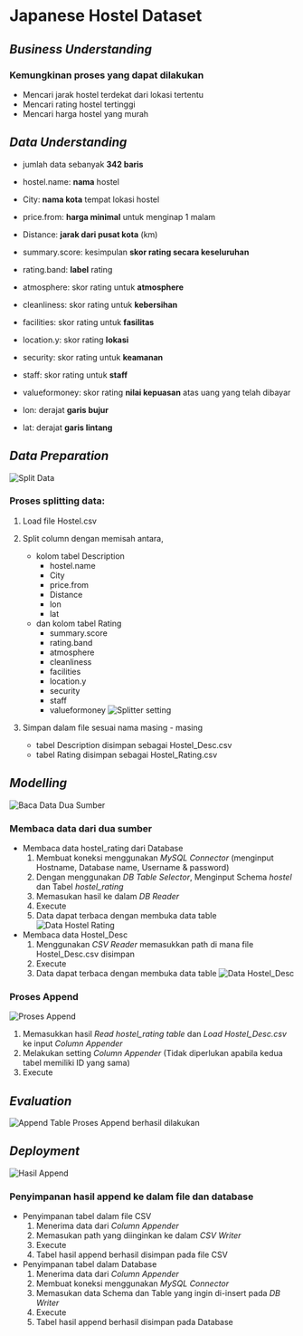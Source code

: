 # **Japanese Hostel Dataset**

## _Business Understanding_

### Kemungkinan proses yang dapat dilakukan

- Mencari jarak hostel terdekat dari lokasi tertentu
- Mencari rating hostel tertinggi
- Mencari harga hostel yang murah

## _Data Understanding_

- jumlah data sebanyak **342 baris**

- hostel.name: **nama** hostel
- City: **nama kota** tempat lokasi hostel
- price.from: **harga minimal** untuk menginap 1 malam
- Distance: **jarak dari pusat kota** (km)
- summary.score: kesimpulan **skor rating secara keseluruhan**
- rating.band: **label** rating
- atmosphere: skor rating untuk **atmosphere**
- cleanliness: skor rating untuk **kebersihan**
- facilities: skor rating untuk **fasilitas**
- location.y: skor rating **lokasi**
- security: skor rating untuk **keamanan**
- staff: skor rating untuk **staff**
- valueformoney: skor rating **nilai kepuasan** atas uang yang telah dibayar
- lon: derajat **garis bujur**
- lat: derajat **garis lintang**

## _Data Preparation_
![Split Data](https://github.com/DJahvoe/ETL-menggunakan-KNIME/blob/master/screenshot/Splitting%20Data.jpg)
### Proses splitting data:
1. Load file Hostel.csv
2. Split column dengan memisah antara,

   - kolom tabel Description
     - hostel.name
     - City
     - price.from
     - Distance
     - lon
     - lat
   - dan kolom tabel Rating
     - summary.score
     - rating.band
     - atmosphere
     - cleanliness
     - facilities
     - location.y
     - security
     - staff
     - valueformoney
![Splitter setting](https://github.com/DJahvoe/ETL-menggunakan-KNIME/blob/master/screenshot/Column%20Splitter.jpg)
3. Simpan dalam file sesuai nama masing - masing
   - tabel Description disimpan sebagai Hostel_Desc.csv
   - tabel Rating disimpan sebagai Hostel_Rating.csv

## _Modelling_
![Baca Data Dua Sumber](https://github.com/DJahvoe/ETL-menggunakan-KNIME/blob/master/screenshot/Membaca%20data%20dari%20dua%20sumber.jpg)
### Membaca data dari dua sumber

- Membaca data hostel_rating dari Database
  1. Membuat koneksi menggunakan _MySQL Connector_ (menginput Hostname, Database name, Username & password)
  2. Dengan menggunakan _DB Table Selector_, Menginput Schema _hostel_ dan Tabel _hostel_rating_
  3. Memasukan hasil ke dalam _DB Reader_
  4. Execute
  5. Data dapat terbaca dengan membuka data table
  ![Data Hostel Rating](https://github.com/DJahvoe/ETL-menggunakan-KNIME/blob/master/screenshot/hostel_rating%20table.jpg)
- Membaca data Hostel_Desc
  1. Menggunakan _CSV Reader_ memasukkan path di mana file Hostel_Desc.csv disimpan
  2. Execute
  3. Data dapat terbaca dengan membuka data table
  ![Data Hostel_Desc](https://github.com/DJahvoe/ETL-menggunakan-KNIME/blob/master/screenshot/hostel_desc%20table.jpg)

### Proses Append
![Proses Append](https://github.com/DJahvoe/ETL-menggunakan-KNIME/blob/master/screenshot/Append%20Dataset_2.jpg)
1. Memasukkan hasil _Read hostel_rating table_ dan _Load Hostel_Desc.csv_ ke input _Column Appender_
2. Melakukan setting _Column Appender_ (Tidak diperlukan apabila kedua tabel memiliki ID yang sama)
3. Execute

## _Evaluation_
![Append Table](https://github.com/DJahvoe/ETL-menggunakan-KNIME/blob/master/screenshot/appended%20table.jpg)
Proses Append berhasil dilakukan

## _Deployment_
![Hasil Append](https://github.com/DJahvoe/ETL-menggunakan-KNIME/blob/master/screenshot/Save%20data%20to%20localfile%20and%20database_2.jpg)
### Penyimpanan hasil append ke dalam file dan database

- Penyimpanan tabel dalam file CSV
  1. Menerima data dari _Column Appender_
  2. Memasukan path yang diinginkan ke dalam _CSV Writer_
  3. Execute
  4. Tabel hasil append berhasil disimpan pada file CSV
- Penyimpanan tabel dalam Database
  1. Menerima data dari _Column Appender_
  2. Membuat koneksi menggunakan _MySQL Connector_
  3. Memasukan data Schema dan Table yang ingin di-insert pada _DB Writer_
  4. Execute
  5. Tabel hasil append berhasil disimpan pada Database
